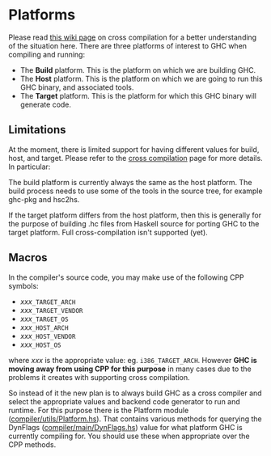 # Platforms


Please read [this wiki page](cross-compilation) on cross compilation for a better understanding of the situation here. There are three platforms of interest to GHC when compiling and running:
 

- The **Build** platform. This is the platform on which we are building GHC.
- The **Host** platform. This is the platform on which we are going to run this GHC binary, and associated tools.
- The **Target** platform. This is the platform for which this GHC binary will generate code.

## Limitations


At the moment, there is limited support for having different values for build, host, and target. Please refer to the [cross compilation](cross-compilation) page for more details. In particular:


The build platform is currently always the same as the host platform. The build process needs to use some of the tools in the source tree, for example ghc-pkg and hsc2hs. 


If the target platform differs from the host platform, then this is generally for the purpose of building .hc files from Haskell source for porting GHC to the target platform. Full cross-compilation isn't supported (yet). 

## Macros


In the compiler's source code, you may make use of the following CPP symbols:

- *xxx*`_TARGET_ARCH`
- *xxx*`_TARGET_VENDOR`
- *xxx*`_TARGET_OS`
- *xxx*`_HOST_ARCH`
- *xxx*`_HOST_VENDOR`
- *xxx*`_HOST_OS`


where *xxx* is the appropriate value: eg. `i386_TARGET_ARCH`. However **GHC is moving away from using CPP for this purpose** in many cases due to the problems it creates with supporting cross compilation.


So instead of it the new plan is to always build GHC as a cross compiler and select the appropriate values and backend code generator to run and runtime. For this purpose there is the Platform module ([compiler/utils/Platform.hs](https://gitlab.haskell.org/ghc/ghc/tree/master/ghc/compiler/utils/Platform.hs)). That contains various methods for querying the DynFlags ([compiler/main/DynFlags.hs](https://gitlab.haskell.org/ghc/ghc/blob/master/compiler/main/DynFlags.hs)) value for what platform GHC is currently compiling for. You should use these when appropriate over the CPP methods.
